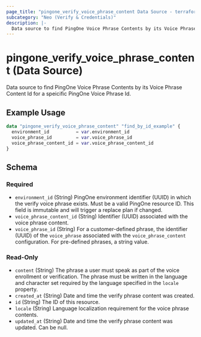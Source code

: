 ```yaml
---
page_title: "pingone_verify_voice_phrase_content Data Source - terraform-provider-pingone"
subcategory: "Neo (Verify & Credentials)"
description: |-
  Data source to find PingOne Voice Phrase Contents by its Voice Phrase Content Id for a speicific PingOne Voice Phrase Id.
---
```


# pingone_verify_voice_phrase_content (Data Source)

Data source to find PingOne Voice Phrase Contents by its Voice Phrase Content Id for a speicific PingOne Voice Phrase Id.

## Example Usage

```terraform
data "pingone_verify_voice_phrase_content" "find_by_id_example" {
  environment_id          = var.environment_id
  voice_phrase_id         = var.voice_phrase_id
  voice_phrase_content_id = var.voice_phrase_content_id
}
```

<!-- schema generated by tfplugindocs -->
## Schema

### Required

- `environment_id` (String) PingOne environment identifier (UUID) in which the verify voice phrase exists.  Must be a valid PingOne resource ID.  This field is immutable and will trigger a replace plan if changed.
- `voice_phrase_content_id` (String) Identifier (UUID) associated with the voice phrase content.
- `voice_phrase_id` (String) For a customer-defined phrase, the identifier (UUID) of the `voice_phrase` associated with the `voice_phrase_content` configuration. For pre-defined phrases, a string value.

### Read-Only

- `content` (String) The phrase a user must speak as part of the voice enrollment or verification. The phrase must be written in the language and character set required by the language specified in the `locale` property.
- `created_at` (String) Date and time the verify phrase content was created.
- `id` (String) The ID of this resource.
- `locale` (String) Language localization requirement for the voice phrase contents.
- `updated_at` (String) Date and time the verify phrase content was updated. Can be null.
